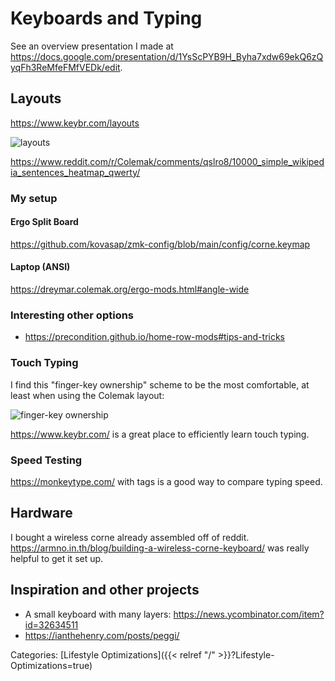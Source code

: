 # Keyboards and Typing

See an overview presentation I made at https://docs.google.com/presentation/d/1YsScPYB9H_Byha7xdw69ekQ6zQyqFh3ReMfeFMfVEDk/edit.

## Layouts

https://www.keybr.com/layouts

![layouts](/docs/lifestyle-optimizations/layouts.png)

https://www.reddit.com/r/Colemak/comments/qslro8/10000_simple_wikipedia_sentences_heatmap_qwerty/

### My setup

#### Ergo Split Board

https://github.com/kovasap/zmk-config/blob/main/config/corne.keymap

#### Laptop (ANSI)

https://dreymar.colemak.org/ergo-mods.html#angle-wide

### Interesting other options

 - https://precondition.github.io/home-row-mods#tips-and-tricks

### Touch Typing

I find this "finger-key ownership" scheme to be the most comfortable, at least when using the Colemak layout:

![finger-key ownership](/docs/lifestyle-optimizations/fingers.png)

https://www.keybr.com/ is a great place to efficiently learn touch typing.

### Speed Testing

https://monkeytype.com/ with tags is a good way to compare typing speed.


## Hardware

I bought a wireless corne already assembled off of reddit.
https://armno.in.th/blog/building-a-wireless-corne-keyboard/ was really helpful
to get it set up.

## Inspiration and other projects

 - A small keyboard with many layers:
   https://news.ycombinator.com/item?id=32634511
 - https://ianthehenry.com/posts/peggi/

Categories: [Lifestyle Optimizations]({{< relref "/" >}}?Lifestyle-Optimizations=true)